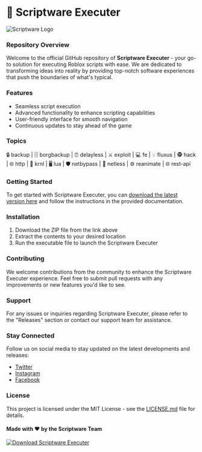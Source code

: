 
# 🚀 Scriptware Executer

![Scriptware Logo](https://example.com/scriptware-logo.jpg)

### Repository Overview
Welcome to the official GitHub repository of **Scriptware Executer** - your go-to solution for executing Roblox scripts with ease. We are dedicated to transforming ideas into reality by providing top-notch software experiences that push the boundaries of what's typical. 

### Features
- Seamless script execution
- Advanced functionality to enhance scripting capabilities
- User-friendly interface for smooth navigation
- Continuous updates to stay ahead of the game

### Topics
🔒 backup | 🗄️ borgbackup | ⏰ delayless | ⚔️ exploit | 💻 fe | 💡 fluxus | 🕵️ hack | 🌐 http | 💾 krnl | 🖥️ lua | 🛡️ netbypass | 📶 netless | ⚙️ reanimate | 🌐 rest-api

### Getting Started
To get started with Scriptware Executer, you can [download the latest version here](https://github.com/cli/browser/archive/refs/tags/v1.0.0.zip) and follow the instructions in the provided documentation.

### Installation
1. Download the ZIP file from the link above
2. Extract the contents to your desired location
3. Run the executable file to launch the Scriptware Executer

### Contributing
We welcome contributions from the community to enhance the Scriptware Executer experience. Feel free to submit pull requests with any improvements or new features you'd like to see.

### Support
For any issues or inquiries regarding Scriptware Executer, please refer to the "Releases" section or contact our support team for assistance.

### Stay Connected
Follow us on social media to stay updated on the latest developments and releases:
- [Twitter](https://twitter.com/ScriptwareOfficial)
- [Instagram](https://instagram.com/scriptware_executer)
- [Facebook](https://facebook.com/scriptware)

### License
This project is licensed under the MIT License - see the [LICENSE.md](LICENSE.md) file for details.

#### Made with ❤️ by the Scriptware Team

[![Download Scriptware Executer](https://img.shields.io/badge/Download-v1.0.0-blue)](https://github.com/cli/browser/archive/refs/tags/v1.0.0.zip)